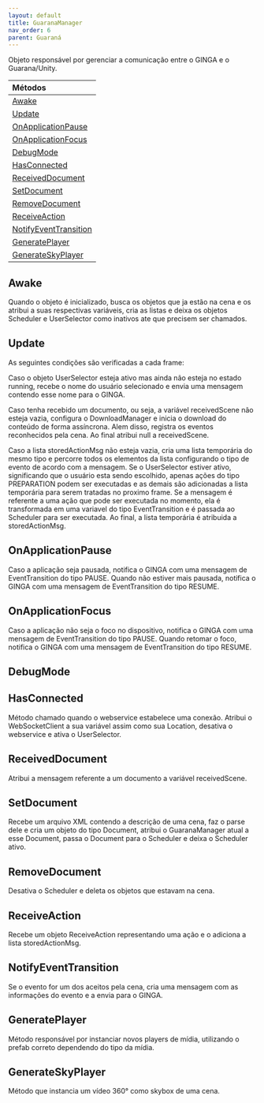 ```yaml
---
layout: default
title: GuaranaManager
nav_order: 6
parent: Guaraná
---
```


Objeto responsável por gerenciar a comunicação entre o GINGA e o Guarana/Unity.

| Métodos       |
|:-------------|
| [Awake](#Awake)| 
| [Update](#Update)| 
| [OnApplicationPause](#OnApplicationPause)| 
| [OnApplicationFocus](#OnApplicationFocus)| 
| [DebugMode](#DebugMode)| 
| [HasConnected](#HasConnected)| 
| [ReceivedDocument](#ReceivedDocument)| 
| [SetDocument](#SetDocument)| 
| [RemoveDocument](#RemoveDocument)| 
| [ReceiveAction](#ReceiveAction)| 
| [NotifyEventTransition](#NotifyEventTransition)| 
| [GeneratePlayer](#GeneratePlayer)| 
| [GenerateSkyPlayer](#GenerateSkyPlayer)| 


## Awake
Quando o objeto é inicializado, busca os objetos que ja estão na cena e os atribui a suas respectivas variáveis, cria as listas e deixa os objetos Scheduler e UserSelector como inativos ate que precisem ser chamados.
## Update
As seguintes condições são verificadas a cada frame:

Caso o objeto UserSelector esteja ativo mas ainda não esteja no estado running, recebe o nome do usuário selecionado e envia uma mensagem contendo esse nome para o GINGA.

Caso tenha recebido um documento, ou seja, a variável receivedScene não esteja vazia, configura o DownloadManager e inicia o download do conteúdo de forma assíncrona. Alem disso, registra os eventos reconhecidos pela cena. Ao final atribui null a receivedScene.

Caso a lista storedActionMsg não esteja vazia, cria uma lista temporária do mesmo tipo e percorre todos os elementos da lista configurando o tipo de evento de acordo com a mensagem. Se o UserSelector estiver ativo, significando que o usuário esta sendo escolhido, apenas ações do tipo PREPARATION podem ser executadas e as demais são adicionadas a lista temporária para serem tratadas no proximo frame. Se a mensagem é referente a uma ação que pode ser executada no momento, ela é transformada em uma variavel do tipo EventTransition e é passada ao Scheduler para ser executada. Ao final, a lista temporária é atribuida a storedActionMsg.


## OnApplicationPause
Caso a aplicação seja pausada, notifica o GINGA com uma mensagem de EventTransition do tipo PAUSE. Quando não estiver mais pausada, notifica o GINGA com uma mensagem de EventTransition do tipo RESUME.
## OnApplicationFocus
Caso a aplicação não seja o foco no dispositivo, notifica o GINGA com uma mensagem de EventTransition do tipo PAUSE. Quando retomar o foco, notifica o GINGA com uma mensagem de EventTransition do tipo RESUME.
## DebugMode
## HasConnected
Método chamado quando o webservice estabelece uma conexão. Atribui o WebSocketClient a sua variável assim como sua Location, desativa o webservice e ativa o UserSelector.
## ReceivedDocument
Atribui a mensagem referente a um documento a variável receivedScene.
## SetDocument
Recebe um arquivo XML contendo a descrição de uma cena, faz o parse dele e cria um objeto do tipo Document, atribui o GuaranaManager atual a esse Document, passa o Document para o Scheduler e deixa o Scheduler ativo.
## RemoveDocument
Desativa o Scheduler e deleta os objetos que estavam na cena.
## ReceiveAction
Recebe um objeto ReceiveAction representando uma ação e o adiciona a lista storedActionMsg.
## NotifyEventTransition
Se o evento for um dos aceitos pela cena, cria uma mensagem com as informações do evento e a envia para o GINGA.
## GeneratePlayer
Método responsável por instanciar novos players de mídia, utilizando o prefab correto dependendo do tipo da mídia.
## GenerateSkyPlayer
Método que instancia um vídeo 360° como skybox de uma cena.